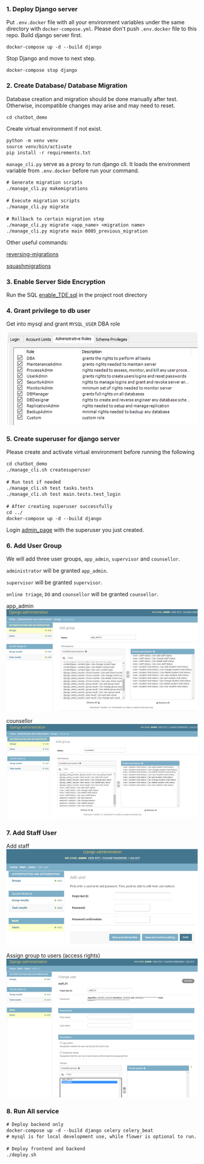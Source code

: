 ### 1. Deploy Django server

Put `.env.docker` file with all your environment variables under the same directory with `docker-compose.yml`.
Please don't push `.env.docker` file to this repo.
Build django server first.

```shell
docker-compose up -d --build django
```

Stop Django and move to next step.
```shell
docker-compose stop django
```

### 2. Create Database/ Database Migration
   
Database creation and migration should be done manually after test.
Otherwise, incompatible changes may arise and may need to reset.

```shell
cd chatbot_demo
```

Create virtual environment if not exist.
```shell
python -m venv venv
source venv/bin/activate
pip install -r requirements.txt
```

`manage_cli.py` serve as a proxy to run django cli. 
It loads the environment variable from `.env.docker` before run your command.

```shell
# Generate migration scripts
./manage_cli.py makemigrations

# Execute migration scripts
./manage_cli.py migrate

# Rollback to certain migration step
./manage_cli.py migrate <app_name> <migration name>
./manage_cli.py migrate main 0005_previous_migration
```

Other useful commands:

[reversing-migrations](https://docs.djangoproject.com/en/3.2/topics/migrations/#reversing-migrations)

[squashmigrations](https://docs.djangoproject.com/en/3.2/topics/migrations/#migration-squashing)
   
### 3. Enable Server Side Encryption

Run the SQL [enable_TDE.sql](https://github.com/chenbingxiayu/chatbot-demo/blob/master/enable_TDE.sql) in the project root directory

### 4. Grant privilege to db user
    
 Get into mysql and grant `MYSQL_USER` DBA role

![dba_role](img/dba.png)
   
### 5. Create superuser for django server
   
Please create and activate virtual environment before running the following  
```shell
cd chatbot_demo
./manage_cli.sh createsuperuser

# Run test if needed
./manage_cli.sh test tasks.tests
./manage_cli.sh test main.tests.test_login

# After creating superuser successfully
cd ../
docker-compose up -d --build django
```
Login [admin_page](http://localhost:8899/admin/) with the superuser you just created.


### 6. Add User Group
   
We will add three user groups, `app_admin`, `supervisor` and `counsellor`.

`administrator` will be granted `app_admin`.

`supervisor` will be granted `supervisor`.

`online triage`, `DO` and `counsellor` will be granted `counsellor`. 

app_admin
![app_admin.png](img/app_admin.png)

counsellor
![counsellor.png](img/counsellor.png)

### 7. Add Staff User
   
Add staff
![add_staff](img/add_staff.png)

Assign group to users (access rights)
![assign_groups.png](img/assign_groups.png)
   
### 8. Run All service

```shell
# Deploy backend only
docker-compose up -d --build django celery celery_beat
# mysql is for local development use, while flower is optional to run.

# Deploy frontend and backend
./deploy.sh
```
   
   